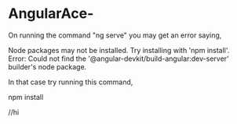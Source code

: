 # AngularAce-

On running the command "ng serve" you may get an error saying,

  Node packages may not be installed. Try installing with 'npm install'. <br>
  Error: Could not find the '@angular-devkit/build-angular:dev-server' builder's node package.

In that case try running this command,

  npm install 

//hi